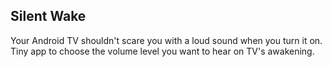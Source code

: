 ## Silent Wake
Your Android TV shouldn't scare you with a loud sound when you turn it on.
Tiny app to choose the volume level you want to hear on TV's awakening.